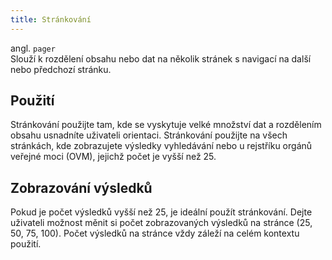 ```yaml
---
title: Stránkování
---
```


<script setup>
import DocumentationLinks from '../.vitepress/theme/components/DocumentationLinks.vue'
</script>

angl. `pager`<br>
Slouží k rozdělení obsahu nebo dat na několik stránek s navigací na další nebo předchozí stránku.

<div class="sample-content">
    <gov-pagination variant="primary" size="m" type="button" current="1" total="48" page-size="10" max-pages="4" wcag-label="Hlavní stránkování" wcag-page-label="Strana"></gov-pagination>
</div>

<DocumentationLinks
    storybookUrl="/storybook/?path=/docs/components-pagination--docs"
    documentationUrl="/komponenty/dokumentace/gov-pagination" />

## Použití
Stránkování použijte tam, kde se vyskytuje velké množství dat a rozdělením obsahu usnadníte uživateli orientaci. Stránkování použijte na všech stránkách, kde zobrazujete výsledky vyhledávání nebo u rejstříku orgánů veřejné moci (OVM), jejichž počet je vyšší než 25.

## Zobrazování výsledků
Pokud je počet výsledků vyšší než 25, je ideální použít stránkování. Dejte uživateli možnost měnit si počet zobrazovaných výsledků na stránce (25, 50, 75, 100). Počet výsledků na stránce vždy záleží na celém kontextu použití.